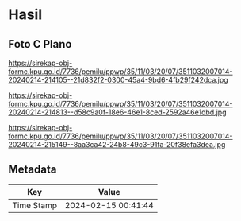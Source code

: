 # Hasil

## Foto C Plano

https://sirekap-obj-formc.kpu.go.id/7736/pemilu/ppwp/35/11/03/20/07/3511032007014-20240214-214105--21d832f2-0300-45a4-9bd6-4fb29f242dca.jpg

https://sirekap-obj-formc.kpu.go.id/7736/pemilu/ppwp/35/11/03/20/07/3511032007014-20240214-214813--d58c9a0f-18e6-46e1-8ced-2592a46e1dbd.jpg

https://sirekap-obj-formc.kpu.go.id/7736/pemilu/ppwp/35/11/03/20/07/3511032007014-20240214-215149--8aa3ca42-24b8-49c3-91fa-20f38efa3dea.jpg


## Metadata

| Key        | Value               |
| ---------- | ------------------- |
| Time Stamp | 2024-02-15 00:41:44 |



